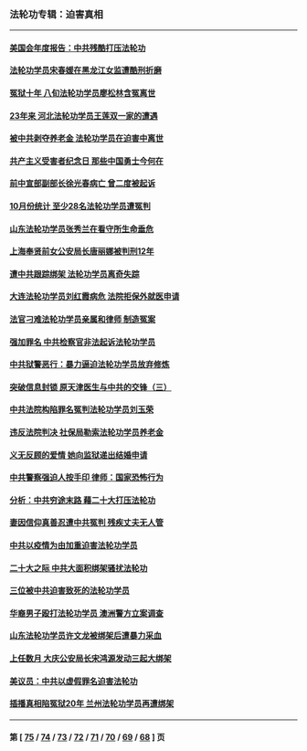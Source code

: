 ### 法轮功专辑：迫害真相
---
#### [美国会年度报告：中共残酷打压法轮功](../../pages/nf4379/n13867408.md?11180430) 
#### [法轮功学员宋春媛在黑龙江女监遭酷刑折磨](../../pages/nf4379/n13865630.md?11180430) 
#### [冤狱十年 八旬法轮功学员廖松林含冤离世](../../pages/nf4379/n13864239.md?11180430) 
#### [23年来 河北法轮功学员王莲双一家的遭遇](../../pages/nf4379/n13863330.md?11180430) 
#### [被中共剥夺养老金 法轮功学员在迫害中离世](../../pages/nf4379/n13861877.md?11180430) 
#### [共产主义受害者纪念日 那些中国勇士今何在](../../pages/nf4379/n13861994.md?11180430) 
#### [前中宣部副部长徐光春病亡 曾二度被起诉](../../pages/nf4379/n13857638.md?11180430) 
#### [10月份统计 至少28名法轮功学员遭冤判](../../pages/nf4379/n13861128.md?11180430) 
#### [山东法轮功学员张秀兰在看守所生命垂危](../../pages/nf4379/n13860281.md?11180430) 
#### [上海奉贤前女公安局长唐丽娜被判刑12年](../../pages/nf4379/n13859528.md?11180430) 
#### [遭中共跟踪绑架 法轮功学员离奇失踪](../../pages/nf4379/n13856504.md?11180430) 
#### [大连法轮功学员刘红霞病危 法院拒保外就医申请](../../pages/nf4379/n13856678.md?11180430) 
#### [法官刁难法轮功学员亲属和律师 制造冤案](../../pages/nf4379/n13853873.md?11180430) 
#### [强加罪名 中共检察官非法起诉法轮功学员](../../pages/nf4379/n13852456.md?11180430) 
#### [中共狱警恶行：暴力逼迫法轮功学员放弃修炼](../../pages/nf4379/n13851207.md?11180430) 
#### [突破信息封锁 原天津医生与中共的交锋（三）](../../pages/nf4379/n13849718.md?11180430) 
#### [中共法院构陷罪名冤判法轮功学员刘玉荣](../../pages/nf4379/n13850139.md?11180430) 
#### [违反法院判决 社保局勒索法轮功学员养老金](../../pages/nf4379/n13847343.md?11180430) 
#### [义无反顾的爱情 她向监狱递出结婚申请](../../pages/nf4379/n13849716.md?11180430) 
#### [中共警察强迫人按手印 律师：国家恐怖行为](../../pages/nf4379/n13848797.md?11180430) 
#### [分析：中共穷途末路 藉二十大打压法轮功](../../pages/nf4379/n13847577.md?11180430) 
#### [妻因信仰真善忍遭中共冤判 残疾丈夫无人管](../../pages/nf4379/n13844598.md?11180430) 
#### [中共以疫情为由加重迫害法轮功学员](../../pages/nf4379/n13845591.md?11180430) 
#### [二十大之际 中共大面积绑架骚扰法轮功](../../pages/nf4379/n13846381.md?11180430) 
#### [三位被中共迫害致死的法轮功学员](../../pages/nf4379/n13843974.md?11180430) 
#### [华裔男子殴打法轮功学员 澳洲警方立案调查](../../pages/nf4379/n13843606.md?11180430) 
#### [山东法轮功学员许文龙被绑架后遭暴力采血](../../pages/nf4379/n13842524.md?11180430) 
#### [上任数月 大庆公安局长宋鸿源发动三起大绑架](../../pages/nf4379/n13841775.md?11180430) 
#### [美议员：中共以虚假罪名迫害法轮功](../../pages/nf4379/n13841083.md?11180430) 
#### [插播真相陷冤狱20年 兰州法轮功学员再遭绑架](../../pages/nf4379/n13840946.md?11180430) 

---
#### 第 [ [75](./75.md?11180430) / [74](./74.md?11180430) / [73](./73.md?11180430) / [72](./72.md?11180430) / [71](./71.md?11180430) / [70](./70.md?11180430) / [69](./69.md?11180430) / [68](./68.md?11180430) ] 页

